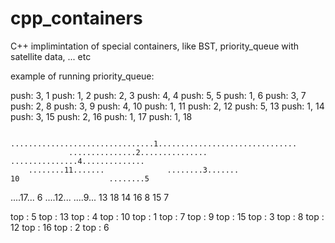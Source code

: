 # cpp_containers
C++ implimintation of special containers, like BST, priority_queue with satellite data, ... etc

example of running priority_queue:

push: 3, 1
push: 1, 2
push: 2, 3
push: 4, 4
push: 5, 5
push: 1, 6
push: 3, 7
push: 2, 8
push: 3, 9
push: 4, 10
push: 1, 11
push: 2, 12
push: 5, 13
push: 1, 14
push: 3, 15
push: 2, 16
push: 1, 17
push: 1, 18

                                ................................1...............................
                 ...............2...............                                ...............4..............
        ........11.......              ........3.......                        10                    ........5
   ....17...            6         ....12...       ....9...                                          13
  18       14                    16       8      15      7


top : 5
top : 13
top : 4
top : 10
top : 1
top : 7
top : 9
top : 15
top : 3
top : 8
top : 12
top : 16
top : 2
top : 6
